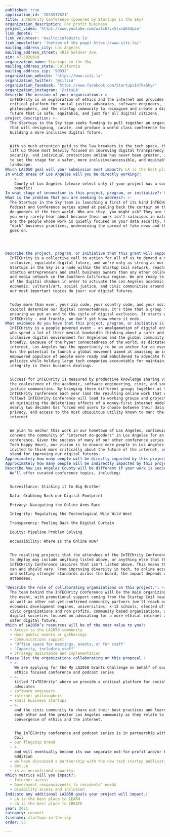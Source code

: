 ```yaml
---
published: true
application_id: '2033517821'
title: InTECHrity Conference (powered by Startups in the Sky)
organization_description: For profit business
project_video: 'https://www.youtube.com/watch?v=5lxcqK5dpso'
link_donate: ''
link_volunteer: 'mailto:info@sits.la'
link_newsletter: '(bottom of the page) https://www.sits.la/'
mailing_address_city: Los Angeles
mailing_address_street: 4839 Seldner Ave.
ein: 47-5020019
organization_name: Startups in the Sky
mailing_address_state: California
mailing_address_zip: '90032'
organization_website: 'https://www.sits.la'
organization_twitter: '@sitsLA'
organization_facebook: 'https://www.facebook.com/StartupsInTheSky/'
organization_instagram: '@sitsLA'
Describe the mission of your organization.: >-
  InTECHrity is an exploration of ethics and the internet and provides a
  critical platform for social justice advocates, software engineers, internet
  philosophers, and the startup community to reimagine and create a digital
  future that is safe, equitable, and just for all digital citizens.
project_description: >-
  The Startups in the Sky team seeks funding to pull together an organizing team
  that will designing, curate, and produce a world class conference focused on
  building a more inclusive digital future. 


  With so much attention paid to the law breakers in the tech space, the need to
  lift up those most heavily focused on improving digital transparency, data
  security, and individual protections online has never been greater, in order
  to set the stage for a safer, more inclusive/accessible, and equitable digital
  landscape. 
Which LA2050 goal will your submission most impact?: LA is the best place to CONNECT
In which areas of Los Angeles will you be directly working?:
  - >-
    County of Los Angeles (please select only if your project has a countywide
    benefit)
In what stage of innovation is this project, program, or initiative?: Pilot project or new program (testing or implementing a new idea)
What is the problem that you are seeking to address?: >-
  The Startups in the Sky team is launching a first of its kind InTECHrity
  Podcast and Conference series aimed at peeling back the curtain on the
  do-gooders of the tech world. Who are they, you might ask? They are the people
  you very rarely hear about because their work isn't salacious in nature. They
  are the people whose work is quietly focused on your data security, halting
  "dark" business practices, undermining the spread of fake news and the list
  goes on.



   
Describe the project, program, or initiative that this grant will support to address the problem identified.: >-
  InTECHrity is a collective call to action for all of us to demand a more
  inclusive, equitable digital future, and we're only as strong as our network.
  Startups in the Sky is a node within the Startup Coil network, reaching more
  startup entrepreneurs and small business owners than any other online event
  and media network in the Southern California region. We are ready to come out
  of the digital shadows in order to activate the Los Angeles academic,
  economic, cultural/art, social justice, and civic communities around one of
  our most important topics du jour: our digital futures. 


  Today more than ever, your zip code, your country code, and your social
  capitol determine our digital connectedness. It's time that a group focus on
  ensuring we put an end to the cycle of digital exclusion. It starts with
  InTECHrity - and frankly, we don't yet know where it ends. 
What evidence do you have that this project, program, or initiative is or will be successful, and how will you define and measure success?: >-
  InTECHrity is a people powered event - an amalgamation of digital enthusiasts
  who spend a lot of their mental bandwidth thinking about a safer and more
  inclusive digital environment for Angelenos and the global community more
  broadly. Because of the hyper connectedness of the world, as dictated by the
  internet, Los Angeles has the opportunity to be an anchor for an event that
  has the potential to launch a global movement aimed at amassing an informed,
  empowered populace of people more ready and emboldened to advocate for safer
  policies while holding large tech companies accountable for maintaining
  integrity in their business dealings. 


  Success for InTECHrity is measured by productive knowledge sharing vis a vis
  the coalescence of the academic, software engineering, civic, and social
  justice communities. By bringing these different groups together at the
  InTECHrity Conference each year (and the resulting online work that will
  follow) InTECHrity Conference will lead to working groups and projects aimed
  at minimizing the deleterious effects of a money-first internet model that for
  nearly two decades has forced end users to choose between their data and
  privacy, and access to the most ubiquitous utility known to man: the
  internet. 


  We plan to anchor this work in our hometown of Los Angeles, continuing to
  convene the community of "internet do-gooders" in Los Angeles for an annual
  conference. Given the success of many of our other conference series (see: LA
  Tech Happy Hour), our vision is to ensure more people in Los Angeles are
  invited to think more critically about the future of the internet, and to be a
  stand for improving our digital futures. 
Approximately how many people will be directly impacted by this project, program, or initiative?: '800'
Approximately how many people will be indirectly impacted by this project, program, or initiative?: '100000'
Describe how Los Angeles County will be different if your work is successful.: >+
  We'll offer curated conference topics, including: 


  Surveillance: Sticking it to Big Brother

  Data: Grabbing Back our Digital Footprint 

  Privacy: Navigating the Online Arms Race

  Integrity: Regulating the Technological Wild Wild West 

  Transparency: Peeling Back the Digital Curtain

  Equity: Pipeline Problem Solving 

  Accessibility: Where Is the Online ADA?


  The resulting projects that the attendees of the InTECHrity Conference choose
  to deploy may include anything listed above, or anything else that the
  InTECHrity Conference inspires that isn't listed above. This means the impact
  can and should vary. From improving diversity in tech, to online accessibility
  and setting stronger standards across the board, the impact depends on our
  attendees. 

'Describe the role of collaborating organizations on this project.': >-
  The team behind the InTECHrity Conference will be the main organizing body of
  the event, with promotional support coming from the Startup Coil team, dot.LA,
  as well as other not-yet-confirmed community partners (we'll reach out to
  economic development engines, universities, k-12 schools, elected officials,
  civic organizations and non profits, community based organizations, and
  digital societies focused on advocating for a more ethical internet and a
  safer digital future. 
Which of LA2050’s resources will be of the most value to you?:
  - Access to the LA2050 community
  - Host public events or gatherings
  - Communications support
  - 'Office space for meetings, events, or for staff'
  - 'Capacity, including staff'
  - Strategy assistance and implementation
Please list the organizations collaborating on this proposal.:
  - >-
    We are applying for the My LA2050 Grants Challenge on behalf of our new
    ethics focused conference and podcast series
  - >-
    titled "InTECHrity" where we provide a critical platform for social justice
    advocates
  - software engineers
  - internet philosophers
  - small business startups
  - >-
    and the civic community to share out their best practices and learnings with
    each other and the greater Los Angeles community as they relate to the
    convergence of ethics and the internet. 


    The InTECHrity conference and podcast series is in partnership with Startup
    Coil
  - our flagship brand
  - >-
    and will eventually become its own separate not-for-profit and/or B-Corp. In
    addition
  - we have discussed a partnership with the new tech startup publication
  - dot.LA
  - in an unconfirmed capacity.
Which metrics will you impact?:
  - Internet access
  - Government responsiveness to residents’ needs
  - Disability access and inclusion
Indicate any additional LA2050 goals your project will impact.:
  - LA is the best place to LEARN
  - LA is the best place to CREATE
year: 2021
category: connect
filename: startups-in-the-sky
order: 55

---
```

